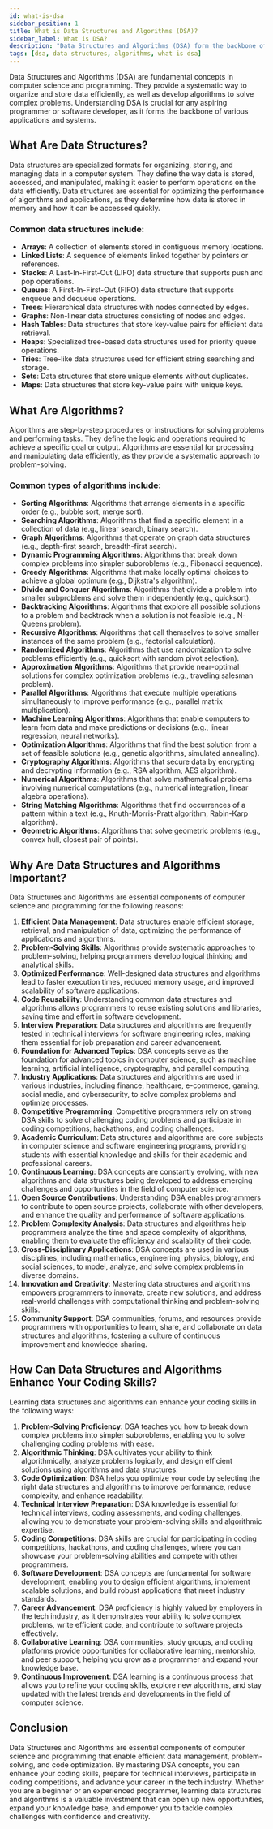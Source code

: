 ```yaml
---
id: what-is-dsa
sidebar_position: 1
title: What is Data Structures and Algorithms (DSA)?
sidebar_label: What is DSA?
description: "Data Structures and Algorithms (DSA) form the backbone of computer science and programming. Learn what DSA is, why it's important, and how it can enhance your coding skills."
tags: [dsa, data structures, algorithms, what is dsa]
---
```


Data Structures and Algorithms (DSA) are fundamental concepts in computer science and programming. They provide a systematic way to organize and store data efficiently, as well as develop algorithms to solve complex problems. Understanding DSA is crucial for any aspiring programmer or software developer, as it forms the backbone of various applications and systems.

<AdsComponent />

## What Are Data Structures?

Data structures are specialized formats for organizing, storing, and managing data in a computer system. They define the way data is stored, accessed, and manipulated, making it easier to perform operations on the data efficiently. Data structures are essential for optimizing the performance of algorithms and applications, as they determine how data is stored in memory and how it can be accessed quickly.

### Common data structures include:

- **Arrays**: A collection of elements stored in contiguous memory locations.
- **Linked Lists**: A sequence of elements linked together by pointers or references.
- **Stacks**: A Last-In-First-Out (LIFO) data structure that supports push and pop operations.
- **Queues**: A First-In-First-Out (FIFO) data structure that supports enqueue and dequeue operations.
- **Trees**: Hierarchical data structures with nodes connected by edges.
- **Graphs**: Non-linear data structures consisting of nodes and edges.
- **Hash Tables**: Data structures that store key-value pairs for efficient data retrieval.
- **Heaps**: Specialized tree-based data structures used for priority queue operations.
- **Tries**: Tree-like data structures used for efficient string searching and storage.
- **Sets**: Data structures that store unique elements without duplicates.
- **Maps**: Data structures that store key-value pairs with unique keys.

<Ads />

## What Are Algorithms?

Algorithms are step-by-step procedures or instructions for solving problems and performing tasks. They define the logic and operations required to achieve a specific goal or output. Algorithms are essential for processing and manipulating data efficiently, as they provide a systematic approach to problem-solving.

### Common types of algorithms include:

- **Sorting Algorithms**: Algorithms that arrange elements in a specific order (e.g., bubble sort, merge sort).
- **Searching Algorithms**: Algorithms that find a specific element in a collection of data (e.g., linear search, binary search).
- **Graph Algorithms**: Algorithms that operate on graph data structures (e.g., depth-first search, breadth-first search).
- **Dynamic Programming Algorithms**: Algorithms that break down complex problems into simpler subproblems (e.g., Fibonacci sequence).
- **Greedy Algorithms**: Algorithms that make locally optimal choices to achieve a global optimum (e.g., Dijkstra's algorithm).
- **Divide and Conquer Algorithms**: Algorithms that divide a problem into smaller subproblems and solve them independently (e.g., quicksort).
- **Backtracking Algorithms**: Algorithms that explore all possible solutions to a problem and backtrack when a solution is not feasible (e.g., N-Queens problem).
- **Recursive Algorithms**: Algorithms that call themselves to solve smaller instances of the same problem (e.g., factorial calculation).
- **Randomized Algorithms**: Algorithms that use randomization to solve problems efficiently (e.g., quicksort with random pivot selection).
- **Approximation Algorithms**: Algorithms that provide near-optimal solutions for complex optimization problems (e.g., traveling salesman problem).
- **Parallel Algorithms**: Algorithms that execute multiple operations simultaneously to improve performance (e.g., parallel matrix multiplication).
- **Machine Learning Algorithms**: Algorithms that enable computers to learn from data and make predictions or decisions (e.g., linear regression, neural networks).
- **Optimization Algorithms**: Algorithms that find the best solution from a set of feasible solutions (e.g., genetic algorithms, simulated annealing).
- **Cryptography Algorithms**: Algorithms that secure data by encrypting and decrypting information (e.g., RSA algorithm, AES algorithm).
- **Numerical Algorithms**: Algorithms that solve mathematical problems involving numerical computations (e.g., numerical integration, linear algebra operations).
- **String Matching Algorithms**: Algorithms that find occurrences of a pattern within a text (e.g., Knuth-Morris-Pratt algorithm, Rabin-Karp algorithm).
- **Geometric Algorithms**: Algorithms that solve geometric problems (e.g., convex hull, closest pair of points).

<AdsComponent />

## Why Are Data Structures and Algorithms Important?

Data Structures and Algorithms are essential components of computer science and programming for the following reasons:

1. **Efficient Data Management**: Data structures enable efficient storage, retrieval, and manipulation of data, optimizing the performance of applications and algorithms.
2. **Problem-Solving Skills**: Algorithms provide systematic approaches to problem-solving, helping programmers develop logical thinking and analytical skills.
3. **Optimized Performance**: Well-designed data structures and algorithms lead to faster execution times, reduced memory usage, and improved scalability of software applications.
4. **Code Reusability**: Understanding common data structures and algorithms allows programmers to reuse existing solutions and libraries, saving time and effort in software development.
5. **Interview Preparation**: Data structures and algorithms are frequently tested in technical interviews for software engineering roles, making them essential for job preparation and career advancement.
6. **Foundation for Advanced Topics**: DSA concepts serve as the foundation for advanced topics in computer science, such as machine learning, artificial intelligence, cryptography, and parallel computing.
7. **Industry Applications**: Data structures and algorithms are used in various industries, including finance, healthcare, e-commerce, gaming, social media, and cybersecurity, to solve complex problems and optimize processes.
8. **Competitive Programming**: Competitive programmers rely on strong DSA skills to solve challenging coding problems and participate in coding competitions, hackathons, and coding challenges.
9. **Academic Curriculum**: Data structures and algorithms are core subjects in computer science and software engineering programs, providing students with essential knowledge and skills for their academic and professional careers.
10. **Continuous Learning**: DSA concepts are constantly evolving, with new algorithms and data structures being developed to address emerging challenges and opportunities in the field of computer science.
11. **Open Source Contributions**: Understanding DSA enables programmers to contribute to open source projects, collaborate with other developers, and enhance the quality and performance of software applications.
12. **Problem Complexity Analysis**: Data structures and algorithms help programmers analyze the time and space complexity of algorithms, enabling them to evaluate the efficiency and scalability of their code.
13. **Cross-Disciplinary Applications**: DSA concepts are used in various disciplines, including mathematics, engineering, physics, biology, and social sciences, to model, analyze, and solve complex problems in diverse domains.
14. **Innovation and Creativity**: Mastering data structures and algorithms empowers programmers to innovate, create new solutions, and address real-world challenges with computational thinking and problem-solving skills.
15. **Community Support**: DSA communities, forums, and resources provide programmers with opportunities to learn, share, and collaborate on data structures and algorithms, fostering a culture of continuous improvement and knowledge sharing.

<Ads />

## How Can Data Structures and Algorithms Enhance Your Coding Skills?

Learning data structures and algorithms can enhance your coding skills in the following ways:

1. **Problem-Solving Proficiency**: DSA teaches you how to break down complex problems into simpler subproblems, enabling you to solve challenging coding problems with ease.
2. **Algorithmic Thinking**: DSA cultivates your ability to think algorithmically, analyze problems logically, and design efficient solutions using algorithms and data structures.
3. **Code Optimization**: DSA helps you optimize your code by selecting the right data structures and algorithms to improve performance, reduce complexity, and enhance readability.
4. **Technical Interview Preparation**: DSA knowledge is essential for technical interviews, coding assessments, and coding challenges, allowing you to demonstrate your problem-solving skills and algorithmic expertise.
5. **Coding Competitions**: DSA skills are crucial for participating in coding competitions, hackathons, and coding challenges, where you can showcase your problem-solving abilities and compete with other programmers.
6. **Software Development**: DSA concepts are fundamental for software development, enabling you to design efficient algorithms, implement scalable solutions, and build robust applications that meet industry standards.
7. **Career Advancement**: DSA proficiency is highly valued by employers in the tech industry, as it demonstrates your ability to solve complex problems, write efficient code, and contribute to software projects effectively.
8. **Collaborative Learning**: DSA communities, study groups, and coding platforms provide opportunities for collaborative learning, mentorship, and peer support, helping you grow as a programmer and expand your knowledge base.
9. **Continuous Improvement**: DSA learning is a continuous process that allows you to refine your coding skills, explore new algorithms, and stay updated with the latest trends and developments in the field of computer science.

<AdsComponent />

## Conclusion

Data Structures and Algorithms are essential components of computer science and programming that enable efficient data management, problem-solving, and code optimization. By mastering DSA concepts, you can enhance your coding skills, prepare for technical interviews, participate in coding competitions, and advance your career in the tech industry. Whether you are a beginner or an experienced programmer, learning data structures and algorithms is a valuable investment that can open up new opportunities, expand your knowledge base, and empower you to tackle complex challenges with confidence and creativity.